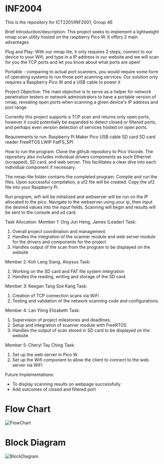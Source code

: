 # INF2004
This is the repository for ICT2201/INF2001, Group 46

Brief Introduction/description:
This project seeks to implement a lightweight nmap scan utility hosted on the raspberry Pico W. It offers 2 main advantages

Plug and Play: With our nmap lite, it only requires 2 steps, connect to our device to your Wifi, and type in a IP address in our website and we will scan for you the TCP ports and let you know about what ports are open!

Portable - comparing to actual port scanners, you would require some form of operating systems to run those port scanning services. Our solution only requires a Raspberry Pico W and a USB cable to power it

Project Objective:
The main objective is to serve as a helper for network penetration testers or network administrators to have a portable version of nmap, revealing open ports when scanning a given device's IP address and port range.

Currently this project supports a TCP scan and returns only open ports, however it could potentially be expanded to detect closed or filtered ports, and perhaps even version detection of services hosted on open ports.





Requirements to run: 
Raspberry Pi
Maker Pico 
USB cable
SD card
SD card reader 
FreeRTOS
LWIP
FatFS_SPI


How to run the program:
Clone the github repository to Pico Vscode. The repository also includes individual drivers components as such Ethernet (scrapped), SD card, and web server. This facilitates a clear dive into each individual component if necessary. 

The nmap-lite folder contains the completed program. Compile and run the files. Upon successful compilation, a uf2 file will be created. Copy the uf2 file into your Raspberry Pi.

Run program, wifi will be initialized and webserver will be run on the IP allocated to the pico.
Navigate to the webserver using your ip, then input the desired values into the input fields.
Scanning will begin and results will be sent to the console and sd card.

Task Allocation:
Member 1: Ong Jun Heng, James (Leader)
Task:
1. Overall project coordination and management.
2. Handles the integration of the scanner module and web server module for the drivers and components for the project
3. Handles output of the scan from the program to be displayed on the website

Member 2: Koh Leng Siang, Aloysus
Task:
1. Working on the SD card and FAT file system integration
2. Handles the reading, writing and storage of the SD card

Member 3: Keegan Tang Sze Kang
Task:
1. Creation of TCP connection scans via WiFi
2. Testing and validation of the network scanning code and configurations.

Member 4: Lan Yiling Elizabeth
Task:
1. Supervision of project milestones and deadlines.
2. Setup and integration of scanner module with FreeRTOS
3. Handles the output of scan stored in SD card to be displayed on the website

Member 5: Cheryl Tay Ching
Task:
1. Set up the web server in Pico W
2. Set up the Wifi component to allow the client to connect to the web server via WiFi

Future Implementations: 
- To display scanning results on webpage successfully 
- Add outcomes of closed and filtered port

# Flow Chart
![FlowChart](https://github.com/mechproz/INF2004/assets/121922214/1619dbeb-5bac-41e3-bd0f-ee0ec8c99851)

# Block Diagram
![BlockDiagram](https://github.com/mechproz/INF2004/assets/121922214/ecf3556b-ee19-4fbe-8826-b6488fb7b348)
